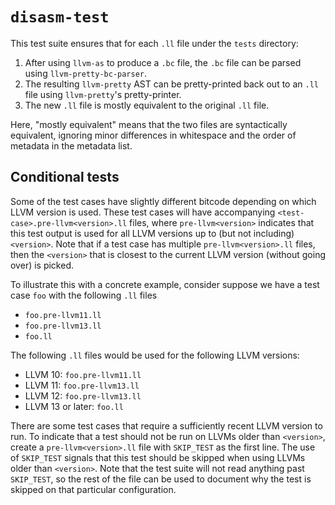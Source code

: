 # `disasm-test`

This test suite ensures that for each `.ll` file under the `tests` directory:

1. After using `llvm-as` to produce a `.bc` file, the `.bc` file can be parsed
   using `llvm-pretty-bc-parser`.
2. The resulting `llvm-pretty` AST can be pretty-printed back out to an `.ll`
   file using `llvm-pretty`'s pretty-printer.
3. The new `.ll` file is mostly equivalent to the original `.ll` file.

Here, "mostly equivalent" means that the two files are syntactically
equivalent, ignoring minor differences in whitespace and the order of metadata
in the metadata list.

## Conditional tests

Some of the test cases have slightly different bitcode depending on which LLVM
version is used. These test cases will have accompanying
`<test-case>.pre-llvm<version>.ll` files, where `pre-llvm<version>` indicates
that this test output is used for all LLVM versions up to (but not including)
`<version>`. Note that if a test case has multiple `pre-llvm<version>.ll`
files, then the `<version>` that is closest to the current LLVM version
(without going over) is picked.

To illustrate this with a concrete example, consider suppose we have a test
case `foo` with the following `.ll` files

* `foo.pre-llvm11.ll`
* `foo.pre-llvm13.ll`
* `foo.ll`

The following `.ll` files would be used for the following LLVM versions:

* LLVM 10: `foo.pre-llvm11.ll`
* LLVM 11: `foo.pre-llvm13.ll`
* LLVM 12: `foo.pre-llvm13.ll`
* LLVM 13 or later: `foo.ll`

There are some test cases that require a sufficiently recent LLVM version to
run. To indicate that a test should not be run on LLVMs older than `<version>`,
create a `pre-llvm<version>.ll` file with `SKIP_TEST` as the first line. The
use of `SKIP_TEST` signals that this test should be skipped when using LLVMs
older than `<version>`. Note that the test suite will not read anything past
`SKIP_TEST`, so the rest of the file can be used to document why the test is
skipped on that particular configuration.
